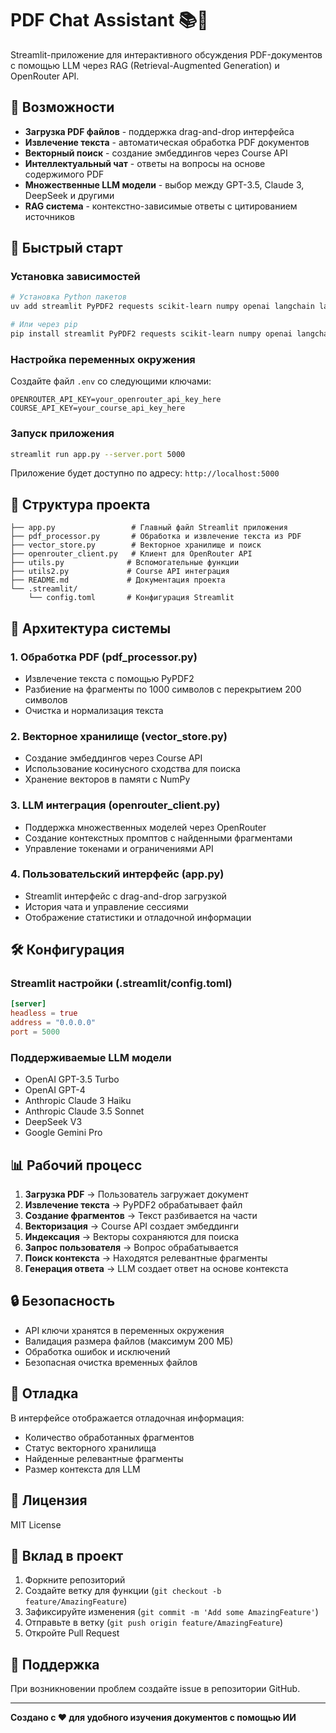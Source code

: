 # PDF Chat Assistant 📚🤖

Streamlit-приложение для интерактивного обсуждения PDF-документов с помощью LLM через RAG (Retrieval-Augmented Generation) и OpenRouter API.

## 🎯 Возможности

- **Загрузка PDF файлов** - поддержка drag-and-drop интерфейса
- **Извлечение текста** - автоматическая обработка PDF документов
- **Векторный поиск** - создание эмбеддингов через Course API
- **Интеллектуальный чат** - ответы на вопросы на основе содержимого PDF
- **Множественные LLM модели** - выбор между GPT-3.5, Claude 3, DeepSeek и другими
- **RAG система** - контекстно-зависимые ответы с цитированием источников

## 🚀 Быстрый старт

### Установка зависимостей

```bash
# Установка Python пакетов
uv add streamlit PyPDF2 requests scikit-learn numpy openai langchain langchain-community langchain-openai tiktoken chromadb faiss-cpu

# Или через pip
pip install streamlit PyPDF2 requests scikit-learn numpy openai langchain langchain-community langchain-openai tiktoken chromadb faiss-cpu
```

### Настройка переменных окружения

Создайте файл `.env` со следующими ключами:

```env
OPENROUTER_API_KEY=your_openrouter_api_key_here
COURSE_API_KEY=your_course_api_key_here
```

### Запуск приложения

```bash
streamlit run app.py --server.port 5000
```

Приложение будет доступно по адресу: `http://localhost:5000`

## 📁 Структура проекта

```
├── app.py                 # Главный файл Streamlit приложения
├── pdf_processor.py       # Обработка и извлечение текста из PDF
├── vector_store.py        # Векторное хранилище и поиск
├── openrouter_client.py   # Клиент для OpenRouter API
├── utils.py              # Вспомогательные функции
├── utils2.py             # Course API интеграция
├── README.md             # Документация проекта
└── .streamlit/
    └── config.toml       # Конфигурация Streamlit
```

## 🔧 Архитектура системы

### 1. Обработка PDF (pdf_processor.py)
- Извлечение текста с помощью PyPDF2
- Разбиение на фрагменты по 1000 символов с перекрытием 200 символов
- Очистка и нормализация текста

### 2. Векторное хранилище (vector_store.py)
- Создание эмбеддингов через Course API
- Использование косинусного сходства для поиска
- Хранение векторов в памяти с NumPy

### 3. LLM интеграция (openrouter_client.py)
- Поддержка множественных моделей через OpenRouter
- Создание контекстных промптов с найденными фрагментами
- Управление токенами и ограничениями API

### 4. Пользовательский интерфейс (app.py)
- Streamlit интерфейс с drag-and-drop загрузкой
- История чата и управление сессиями
- Отображение статистики и отладочной информации

## 🛠️ Конфигурация

### Streamlit настройки (.streamlit/config.toml)

```toml
[server]
headless = true
address = "0.0.0.0"
port = 5000
```

### Поддерживаемые LLM модели

- OpenAI GPT-3.5 Turbo
- OpenAI GPT-4
- Anthropic Claude 3 Haiku
- Anthropic Claude 3.5 Sonnet
- DeepSeek V3
- Google Gemini Pro

## 📊 Рабочий процесс

1. **Загрузка PDF** → Пользователь загружает документ
2. **Извлечение текста** → PyPDF2 обрабатывает файл
3. **Создание фрагментов** → Текст разбивается на части
4. **Векторизация** → Course API создает эмбеддинги
5. **Индексация** → Векторы сохраняются для поиска
6. **Запрос пользователя** → Вопрос обрабатывается
7. **Поиск контекста** → Находятся релевантные фрагменты
8. **Генерация ответа** → LLM создает ответ на основе контекста

## 🔒 Безопасность

- API ключи хранятся в переменных окружения
- Валидация размера файлов (максимум 200 МБ)
- Обработка ошибок и исключений
- Безопасная очистка временных файлов

## 🐛 Отладка

В интерфейсе отображается отладочная информация:
- Количество обработанных фрагментов
- Статус векторного хранилища
- Найденные релевантные фрагменты
- Размер контекста для LLM

## 📝 Лицензия

MIT License

## 🤝 Вклад в проект

1. Форкните репозиторий
2. Создайте ветку для функции (`git checkout -b feature/AmazingFeature`)
3. Зафиксируйте изменения (`git commit -m 'Add some AmazingFeature'`)
4. Отправьте в ветку (`git push origin feature/AmazingFeature`)
5. Откройте Pull Request

## 📧 Поддержка

При возникновении проблем создайте issue в репозитории GitHub.

---

**Создано с ❤️ для удобного изучения документов с помощью ИИ**